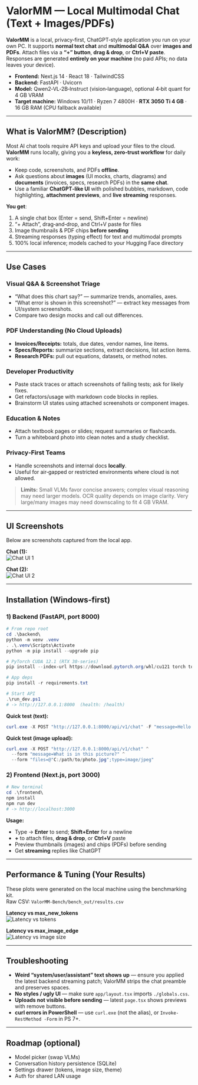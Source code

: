 # ValorMM — Local Multimodal Chat (Text + Images/PDFs)

**ValorMM** is a local, privacy‑first, ChatGPT‑style application you run on your own PC. It supports **normal text chat** and **multimodal Q&A** over **images and PDFs**. Attach files via a **“+” button**, **drag & drop**, or **Ctrl+V paste**. Responses are generated **entirely on your machine** (no paid APIs; no data leaves your device).

- **Frontend:** Next.js 14 · React 18 · TailwindCSS  
- **Backend:** FastAPI · Uvicorn  
- **Model:** Qwen2‑VL‑2B‑Instruct (vision‑language), optional 4‑bit quant for 4 GB VRAM  
- **Target machine:** Windows 10/11 · Ryzen 7 4800H · **RTX 3050 Ti 4 GB** · 16 GB RAM (CPU fallback available)

---

## What is ValorMM? (Description)

Most AI chat tools require API keys and upload your files to the cloud. **ValorMM** runs locally, giving you a **keyless, zero‑trust workflow** for daily work:

- Keep code, screenshots, and PDFs **offline**.
- Ask questions about **images** (UI mocks, charts, diagrams) and **documents** (invoices, specs, research PDFs) in the **same chat**.
- Use a familiar **ChatGPT‑like UI** with polished bubbles, markdown, code highlighting, **attachment previews**, and **live streaming** responses.

**You get**:  
1) A single chat box (Enter = send, Shift+Enter = newline)  
2) “+ Attach”, drag‑and‑drop, and Ctrl+V paste for files  
3) Image thumbnails & PDF chips **before sending**  
4) Streaming responses (typing effect) for text and multimodal prompts  
5) 100% local inference; models cached to your Hugging Face directory

---

## Use Cases

### Visual Q&A & Screenshot Triage
- “What does this chart say?” — summarize trends, anomalies, axes.  
- “What error is shown in this screenshot?” — extract key messages from UI/system screenshots.  
- Compare two design mocks and call out differences.

### PDF Understanding (No Cloud Uploads)
- **Invoices/Receipts:** totals, due dates, vendor names, line items.  
- **Specs/Reports:** summarize sections, extract decisions, list action items.  
- **Research PDFs:** pull out equations, datasets, or method notes.

### Developer Productivity
- Paste stack traces or attach screenshots of failing tests; ask for likely fixes.  
- Get refactors/usage with markdown code blocks in replies.  
- Brainstorm UI states using attached screenshots or component images.

### Education & Notes
- Attach textbook pages or slides; request summaries or flashcards.  
- Turn a whiteboard photo into clean notes and a study checklist.

### Privacy‑First Teams
- Handle screenshots and internal docs **locally**.  
- Useful for air‑gapped or restricted environments where cloud is not allowed.

> **Limits:** Small VLMs favor concise answers; complex visual reasoning may need larger models. OCR quality depends on image clarity. Very large/many images may need downscaling to fit 4 GB VRAM.

---

## UI Screenshots

Below are screenshots captured from the local app.

**Chat (1):**  
![Chat UI 1](docs/ui-chat1.jpg)

**Chat (2):**  
![Chat UI 2](docs/ui-chat2.jpg)


---

## Installation (Windows‑first)

### 1) Backend (FastAPI, port 8000)

```powershell
# From repo root
cd .\backend\
python -m venv .venv
. .\.venv\Scripts\Activate
python -m pip install --upgrade pip

# PyTorch CUDA 12.1 (RTX 30‑series)
pip install --index-url https://download.pytorch.org/whl/cu121 torch torchvision torchaudio

# App deps
pip install -r requirements.txt

# Start API
.\run_dev.ps1
# -> http://127.0.0.1:8000  (health: /health)
```

**Quick test (text):**
```powershell
curl.exe -X POST "http://127.0.0.1:8000/api/v1/chat" -F "message=Hello!"
```

**Quick test (image upload):**
```powershell
curl.exe -X POST "http://127.0.0.1:8000/api/v1/chat" ^
  --form "message=What is in this picture?" ^
  --form "files=@"C:/path/to/photo.jpg";type=image/jpeg"
```

### 2) Frontend (Next.js, port 3000)

```powershell
# New terminal
cd .\frontend\
npm install
npm run dev
# -> http://localhost:3000
```

**Usage:**  
- Type → **Enter** to send; **Shift+Enter** for a newline  
- **+** to attach files, **drag & drop**, or **Ctrl+V** paste  
- Preview thumbnails (images) and chips (PDFs) before sending  
- Get **streaming** replies like ChatGPT

---

## Performance & Tuning (Your Results)

These plots were generated on the local machine using the benchmarking kit.  
Raw CSV: `ValorMM-Bench/bench_out/results.csv`

**Latency vs max_new_tokens**  
![Latency vs tokens](ValorMM-Bench/docs/perf-latency-vs-tokens.png)

**Latency vs max_image_edge**  
![Latency vs image size](ValorMM-Bench/docs/perf-latency-vs-imageedge.png)





---

## Troubleshooting

- **Weird “system/user/assistant” text shows up** — ensure you applied the latest backend streaming patch; ValorMM strips the chat preamble and preserves spaces.  
- **No styles / ugly UI** — make sure `app/layout.tsx` imports `./globals.css`.  
- **Uploads not visible before sending** — latest `page.tsx` shows previews with remove buttons.  
- **curl errors in PowerShell** — use `curl.exe` (not the alias), or `Invoke-RestMethod -Form` in PS 7+.

---

## Roadmap (optional)

- Model picker (swap VLMs)  
- Conversation history persistence (SQLite)  
- Settings drawer (tokens, image size, theme)  
- Auth for shared LAN usage
